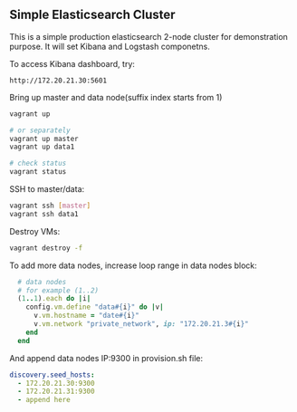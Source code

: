 ## Simple Elasticsearch Cluster

This is a simple production elasticsearch 2-node cluster for demonstration purpose.
It will set Kibana and Logstash componetns.

To access Kibana dashboard, try:
```
http://172.20.21.30:5601
```

Bring up master and data node(suffix index starts from 1)
```bash
vagrant up

# or separately
vagrant up master
vagrant up data1

# check status
vagrant status
```
SSH to master/data:
```bash
vagrant ssh [master]
vagrant ssh data1
```
Destroy VMs:
```bash
vagrant destroy -f
```

To add more data nodes, increase loop range in data nodes block: 
```ruby
  # data nodes
  # for example (1..2)
  (1..1).each do |i|
    config.vm.define "data#{i}" do |v|
      v.vm.hostname = "date#{i}"
      v.vm.network "private_network", ip: "172.20.21.3#{i}"
    end
  end
```
And append data nodes IP:9300 in provision.sh file: 
```yaml
discovery.seed_hosts:
  - 172.20.21.30:9300
  - 172.20.21.31:9300
  - append here
```

